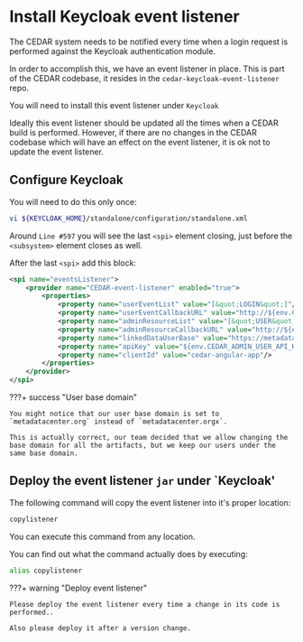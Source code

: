 # Install Keycloak event listener

The CEDAR system needs to be notified every time when a login request is performed against the Keycloak authentication module.

In order to accomplish this, we have an event listener in place.
This is part of the CEDAR codebase, it resides in the `cedar-keycloak-event-listener` repo.

You will need to install this event listener under `Keycloak`

Ideally this event listener should be updated all the times when a CEDAR build is performed.
However, if there are no changes in the CEDAR codebase which will have an effect on the event listener, it is ok not to update the event listener.

## Configure Keycloak

You will need to do this only once:

```sh
vi ${KEYCLOAK_HOME}/standalone/configuration/standalone.xml
``` 

Around `Line #597` you will see the last `<spi>` element closing, just before the `<subsystem>` element closes as well.

After the last `<spi>` add this block:
```xml
<spi name="eventsListener">
    <provider name="CEDAR-event-listener" enabled="true">
        <properties>
            <property name="userEventList" value="[&quot;LOGIN&quot;]"/>
            <property name="userEventCallbackURL" value="http://${env.CEDAR_NET_GATEWAY}:${env.CEDAR_RESOURCE_HTTP_PORT}/command/auth-user-callback"/>
            <property name="adminResourceList" value="[&quot;USER&quot;]"/>
            <property name="adminResourceCallbackURL" value="http://${env.CEDAR_NET_GATEWAY}:${env.CEDAR_RESOURCE_HTTP_PORT}/command/auth-admin-callback"/>
            <property name="linkedDataUserBase" value="https://metadatacenter.org/users/"/>
            <property name="apiKey" value="${env.CEDAR_ADMIN_USER_API_KEY}"/>
            <property name="clientId" value="cedar-angular-app"/>
        </properties>
    </provider>
</spi>
```

???+ success "User base domain"

    You might notice that our user base domain is set to `metadatacenter.org` instead of `metadatacenter.orgx`.
    
    This is actually correct, our team decided that we allow changing the base domain for all the artifacts, but we keep our users under the same base domain. 


## Deploy the event listener `jar` under `Keycloak'

The following command will copy the event listener into it's proper location:
```sh
copylistener
```

You can execute this command from any location.

You can find out what the command actually does by executing:
```sh
alias copylistener
```

???+ warning "Deploy event listener"

    Please deploy the event listener every time a change in its code is performed..
    
    Also please deploy it after a version change.

